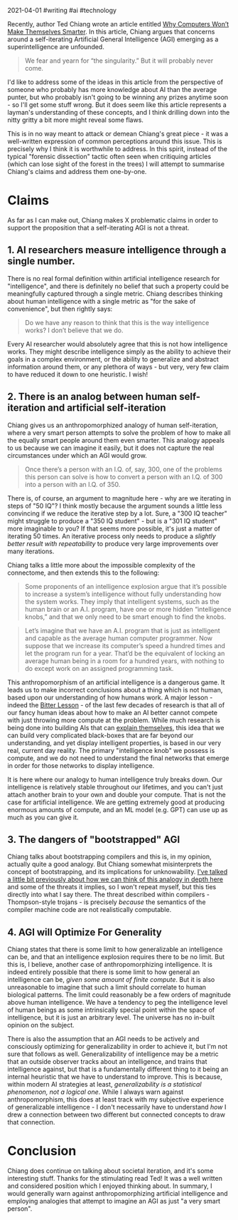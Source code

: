 2021-04-01 #writing #ai #technology

Recently, author Ted Chiang wrote an article entitled [Why Computers Won’t Make Themselves Smarter](https://www.newyorker.com/culture/annals-of-inquiry/why-computers-wont-make-themselves-smarter). In this article, Chiang argues that concerns around a self-iterating Artificial General Intelligence (AGI) emerging as a superintelligence are unfounded.

> We fear and yearn for “the singularity.” But it will probably never come.

I'd like to address some of the ideas in this article from the perspective of someone who probably has more knowledge about AI than the average punter, but who probably isn't going to be winning any prizes anytime soon - so I'll get some stuff wrong. But it does seem like this article represents a layman's understanding of these concepts, and I think drilling down into the nitty gritty a bit more might reveal some flaws.

This is in no way meant to attack or demean Chiang's great piece - it was a well-written expression of common perceptions around this issue. This is precisely why I think it is worthwhile to address. In this spirit, instead of the typical "forensic dissection" tactic often seen when critiquing articles (which can lose sight of the forest in the trees) I will attempt to summarise Chiang's claims and address them one-by-one.

# Claims

As far as I can make out, Chiang makes X problematic claims in order to support the proposition that a self-iterating AGI is not a threat.

## 1. AI researchers measure intelligence through a single number.

There is no real formal definition within artificial intelligence research for "intelligence", and there is definitely no belief that such a property could be meaningfully captured through a single metric. Chiang describes thinking about human intelligence with a single metric as "for the sake of convenience", but then rightly says:

> Do we have any reason to think that this is the way intelligence works? I don’t believe that we do.

Every AI researcher would absolutely agree that this is not how intelligence works. They might describe intelligence simply as the ability to achieve their goals in a complex environment, or the ability to generalize and abstract information around them, or any plethora of ways - but very, very few claim to have reduced it down to one heuristic. I wish!

## 2. There is an analog between human self-iteration and artificial self-iteration

Chiang gives us an anthropomorphized analogy of human self-iteration, where a very smart person attempts to solve the problem of how to make all the equally smart people around them even smarter. This analogy appeals to us because we can imagine it easily, but it does not capture the real circumstances under which an AGI would grow.

> Once there’s a person with an I.Q. of, say, 300, one of the problems this person can solve is how to convert a person with an I.Q. of 300 into a person with an I.Q. of 350.

There is, of course, an argument to magnitude here - why are we iterating in steps of "50 IQ"? I think mostly because the argument sounds a little less convincing if we reduce the iterative step by a lot. Sure, a "300 IQ teacher" might struggle to produce a "350 IQ student" - but is a "301 IQ student" more imaginable to you? If that seems more possible, it's just a matter of iterating 50 times. An iterative process only needs to produce a *slightly better result with repeatability* to produce very large improvements over many iterations.

Chiang talks a little more about the impossible complexity of the connectome, and then extends this to the following:

> Some proponents of an intelligence explosion argue that it’s possible to increase a system’s intelligence without fully understanding how the system works. They imply that intelligent systems, such as the human brain or an A.I. program, have one or more hidden “intelligence knobs,” and that we only need to be smart enough to find the knobs.

> Let’s imagine that we have an A.I. program that is just as intelligent and capable as the average human computer programmer. Now suppose that we increase its computer’s speed a hundred times and let the program run for a year. That’d be the equivalent of locking an average human being in a room for a hundred years, with nothing to do except work on an assigned programming task.

This anthropomorphism of an artificial intelligence is a dangerous game. It leads us to make incorrect conclusions about a thing which is not human, based upon our understanding of how humans work. A major lesson - indeed the [Bitter Lesson](http://incompleteideas.net/IncIdeas/BitterLesson.html) - of the last few decades of research is that all of our fancy human ideas about how to make an AI better cannot compete with just throwing more compute at the problem. While much research is being done into building AIs that can [explain themselves](https://en.wikipedia.org/wiki/Explainable_artificial_intelligence), this idea that we can build very complicated black-boxes that are far beyond our understanding, and yet display intelligent properties, is based in our very real, current day reality. The primary "intelligence knob" we possess is compute, and we do not need to understand the final networks that emerge in order for those networks to display intelligence.

It is here where our analogy to human intelligence truly breaks down. Our intelligence is relatively stable throughout our lifetimes, and you can't just attach another brain to your own and double your compute. That is not the case for artificial intelligence. We are getting extremely good at producing enormous amounts of compute, and an ML model (e.g. GPT) can use up as much as you can give it.

## 3. The dangers of "bootstrapped" AGI

Chiang talks about bootstrapping compilers and this is, in my opinion, actually quite a good analogy. But Chiang somewhat misinterprets the concept of bootstrapping, and its implications for unknowability.  [I've talked a little bit previously about how we can think of this analogy in depth here](http://lrtw.net/blog/isaself-iteratingagivulnerabletothompson-styletrojans) and some of the threats it implies, so I won't repeat myself, but this ties directly into what I say there. The threat described within compilers - Thompson-style trojans - is precisely *because* the semantics of the compiler machine code are not realistically computable.

## 4. AGI will Optimize For Generality

Chiang states that there is some limit to how generalizable an intelligence can be, and that an intelligence explosion requires there to be no limit. But this is, I believe, another case of anthropomorphizing intelligence. It is indeed entirely possible that there is some limit to how general an intelligence can be, *given some amount of finite compute*. But it is also unreasonable to imagine that such a limit should correlate to human biological patterns. The limit could reasonably be a few orders of magnitude above human intelligence. We have a tendency to peg the intelligence level of human beings as some intrinsically special point within the space of intelligence, but it is just an arbitrary level. The universe has no in-built opinion on the subject.

There is also the assumption that an AGI needs to be actively and consciously optimizing for generalizability in order to achieve it, but I'm not sure that follows as well. Generalizability of intelligence may be a metric that an outside observer tracks about an intelligence, and trains that intelligence against, but that is a fundamentally different thing to it being an internal heuristic that we have to understand to improve. This is because, within modern AI strategies at least, *generalizability is a statistical phenomenon, not a logical one*. While I always warn against anthropomorphism, this does at least track with my subjective experience of generalizable intelligence - I don't necessarily have to understand *how* I drew a connection between two different but connected concepts to draw that connection.

# Conclusion

Chiang does continue on talking about societal iteration, and it's some interesting stuff. Thanks for the stimulating read Ted! It was a well written and considered position which I enjoyed thinking about. In summary, I would generally warn against anthropomorphizing artificial intelligence and employing analogies that attempt to imagine an AGI as just "a very smart person".


